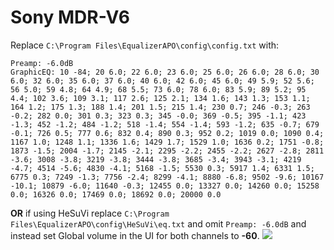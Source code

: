 # Sony MDR-V6
Replace `C:\Program Files\EqualizerAPO\config\config.txt` with:
```
Preamp: -6.0dB
GraphicEQ: 10 -84; 20 6.0; 22 6.0; 23 6.0; 25 6.0; 26 6.0; 28 6.0; 30 6.0; 32 6.0; 35 6.0; 37 6.0; 40 6.0; 42 6.0; 45 6.0; 49 5.9; 52 5.6; 56 5.0; 59 4.8; 64 4.9; 68 5.5; 73 6.0; 78 6.0; 83 5.9; 89 5.2; 95 4.4; 102 3.6; 109 3.1; 117 2.6; 125 2.1; 134 1.6; 143 1.3; 153 1.1; 164 1.2; 175 1.3; 188 1.4; 201 1.5; 215 1.4; 230 0.7; 246 -0.3; 263 -0.2; 282 0.0; 301 0.3; 323 0.3; 345 -0.0; 369 -0.5; 395 -1.1; 423 -1.3; 452 -1.2; 484 -1.2; 518 -1.4; 554 -1.4; 593 -1.2; 635 -0.7; 679 -0.1; 726 0.5; 777 0.6; 832 0.4; 890 0.3; 952 0.2; 1019 0.0; 1090 0.4; 1167 1.0; 1248 1.1; 1336 1.6; 1429 1.7; 1529 1.0; 1636 0.2; 1751 -0.8; 1873 -1.5; 2004 -1.7; 2145 -2.1; 2295 -2.2; 2455 -2.2; 2627 -2.8; 2811 -3.6; 3008 -3.8; 3219 -3.8; 3444 -3.8; 3685 -3.4; 3943 -3.1; 4219 -4.7; 4514 -5.6; 4830 -4.1; 5168 -1.5; 5530 0.3; 5917 1.4; 6331 1.5; 6775 0.3; 7249 -1.3; 7756 -2.4; 8299 -4.1; 8880 -6.8; 9502 -9.6; 10167 -10.1; 10879 -6.0; 11640 -0.3; 12455 0.0; 13327 0.0; 14260 0.0; 15258 0.0; 16326 0.0; 17469 0.0; 18692 0.0; 20000 0.0
```
**OR** if using HeSuVi replace `C:\Program Files\EqualizerAPO\config\HeSuVi\eq.txt` and omit `Preamp: -6.0dB` and instead set Global volume in the UI for both channels to **-60**.
![](https://raw.githubusercontent.com/jaakkopasanen/AutoEq/master/results/Sonoma%20Model%20One/innerfidelity/onear/Sony%20MDR-V6/Sony%20MDR-V6.png)